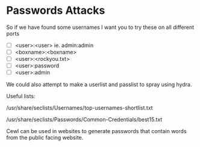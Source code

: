 # Passwords Attacks

So if we have found some usernames I want you to try these on all different ports&#x20;

* [ ] \<user>:\<user> ie. admin:admin
* [ ] \<boxname>:\<boxname>
* [ ] \<user>:\<rockyou.txt>
* [ ] \<user>:password
* [ ] \<user>:admin

We could also attempt to make a userlist and passlist to spray using hydra.

Useful lists:

/usr/share/seclists/Usernames/top-usernames-shortlist.txt

/usr/share/seclists/Passwords/Common-Credentials/best15.txt

Cewl can be used in websites to generate passwords that contain words from the public facing website.&#x20;
